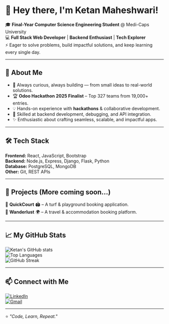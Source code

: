 # 👋 Hey there, I'm Ketan Maheshwari!  

🎓 **Final-Year Computer Science Engineering Student** @ Medi-Caps University  
💻 **Full Stack Web Developer** | **Backend Enthusiast** | **Tech Explorer**  
⚡ Eager to solve problems, build impactful solutions, and keep learning every single day.  

---

## 🚀 About Me  
- 🌟 Always curious, always building — from small ideas to real-world solutions.  
- 🏆 **Odoo Hackathon 2025 Finalist** – Top 327 teams from 19,000+ entries.  
- 💡 Hands-on experience with **hackathons** & collaborative development.  
- 🔧 Skilled at backend development, debugging, and API integration.  
- ✨ Enthusiastic about crafting seamless, scalable, and impactful apps.  

---

## 🛠 Tech Stack  
**Frontend:** React, JavaScript, Bootstrap  
**Backend:** Node.js, Express, Django, Flask, Python  
**Database:** PostgreSQL, MongoDB  
**Other:** Git, REST APIs  

---

## 📌 Projects (More coming soon...)  
🔹 **QuickCourt** 🏟 – A turf & playground booking application.  
🔹 **Wanderlust** 🌍 – A travel & accommodation booking platform.  

---

## 📈 My GitHub Stats  
![Ketan's GitHub stats](https://github-readme-stats.vercel.app/api?username=ketanmaheshwari&show_icons=true&theme=radical)  
![Top Languages](https://github-readme-stats.vercel.app/api/top-langs/?username=ketanmaheshwari&layout=compact&theme=radical)  
![GitHub Streak](https://github-readme-streak-stats.herokuapp.com/?user=ketanmaheshwari&theme=radical)  

---

## 📫 Connect with Me  
[![LinkedIn](https://img.shields.io/badge/LinkedIn-Ketan_Maheshwari-blue?logo=linkedin)](https://www.linkedin.com/in/ketanmaheshwari1502/)  
[![Gmail](https://img.shields.io/badge/Email-ketanmaheshwari@gmail.com-red?logo=gmail)](mailto:ketanmaheshwari@gmail.com)  

---

⭐ _"Code, Learn, Repeat."_  
